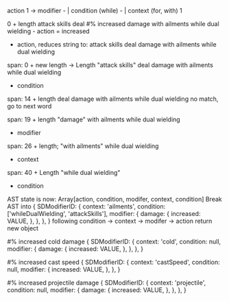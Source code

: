 action 1 -> modifier - | condition (while) - | context (for, with) 1

0 + length
attack skills deal #% increased damage with ailments while dual wielding - action = increased
+ action, reduces string to:
attack skills deal damage with ailments while dual wielding

span: 0 + new length -> Length
"attack skills" deal damage with ailments while dual wielding
+ condition

span: 14 + length
deal damage with ailments while dual wielding
no match, go to next word

span: 19 + length
"damage" with ailments while dual wielding
+ modifier

span: 26 + length;
"with ailments" while dual wielding
+ context

span: 40 + Length
"while dual wielding"
+ condition

AST state is now: Array<Spec>[action, condition, modifer, context, condition]
Break AST into
{
  SDModifierID: {
    context: 'ailments',
    condition: ['whileDualWielding', 'attackSkills'],
    modifier: {
      damage: {
        increased: VALUE,
      },
    },
  },
}
following condition -> context -> modifer -> action
return new object

#% increased cold damage
{
  SDModifierID: {
    context: 'cold',
    condition: null,
    modifier: {
      damage: {
        increased: VALUE,
      },
    },
  },
}

#% increased cast speed
{
  SDModifierID: {
    context: 'castSpeed',
    condition: null,
    modifier: {
      increased: VALUE,
    },
  },
}

#% increased projectile damage
{
  SDModifierID: {
    context: 'projectile',
    condition: null,
    modifier: {
      damage: {
        increased: VALUE,
      },
    },
  },
}
